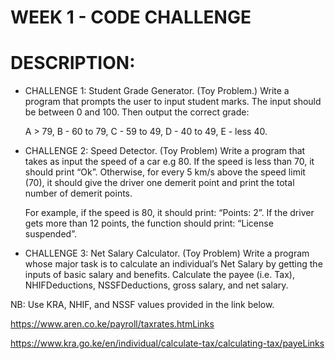 # WEEK 1 - CODE CHALLENGE

# DESCRIPTION:
- CHALLENGE 1: Student Grade Generator. (Toy Problem.)
Write a program that prompts the user to input student marks. The input should be between 0 and 100. Then output the correct grade:

  A > 79, B - 60 to 79, C - 59 to 49, D - 40 to 49, E - less 40.

- CHALLENGE 2: Speed Detector. (Toy Problem)
Write a program that takes as input the speed of a car e.g 80. If the speed is less than 70, it should print “Ok”. Otherwise, for every 5 km/s above the speed limit (70), it should give the driver one demerit point and print the total number of demerit points.

  For example, if the speed is 80, it should print: “Points: 2”. If the driver gets more than 12 points, the function should print: “License suspended”.

- CHALLENGE 3: Net Salary Calculator. (Toy Problem)
Write a program whose major task is to calculate an individual’s Net Salary by getting the inputs of basic salary and benefits. Calculate the payee (i.e. Tax), NHIFDeductions, NSSFDeductions, gross salary, and net salary.

NB: Use KRA, NHIF, and NSSF values provided in the link below.

https://www.aren.co.ke/payroll/taxrates.htmLinks 

https://www.kra.go.ke/en/individual/calculate-tax/calculating-tax/payeLinks




